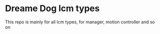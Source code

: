 # Dreame Dog lcm types

This repo is mainly for all lcm types, for manager, motion controller and so on

